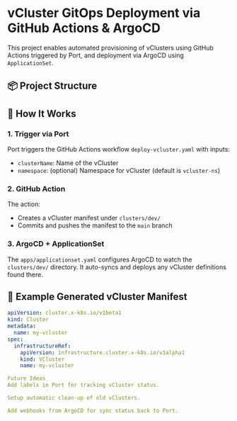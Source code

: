 # vCluster GitOps Deployment via GitHub Actions & ArgoCD

This project enables automated provisioning of vClusters using GitHub Actions triggered by Port, and deployment via ArgoCD using `ApplicationSet`.

## 📦 Project Structure



## 🚀 How It Works

### 1. Trigger via Port

Port triggers the GitHub Actions workflow `deploy-vcluster.yaml` with inputs:
- `clusterName`: Name of the vCluster
- `namespace`: (optional) Namespace for vCluster (default is `vcluster-ns`)

### 2. GitHub Action

The action:
- Creates a vCluster manifest under `clusters/dev/`
- Commits and pushes the manifest to the `main` branch

### 3. ArgoCD + ApplicationSet

The `apps/applicationset.yaml` configures ArgoCD to watch the `clusters/dev/` directory. It auto-syncs and deploys any vCluster definitions found there.

## 📂 Example Generated vCluster Manifest

```yaml
apiVersion: cluster.x-k8s.io/v1beta1
kind: Cluster
metadata:
  name: my-vcluster
spec:
  infrastructureRef:
    apiVersion: infrastructure.cluster.x-k8s.io/v1alpha1
    kind: VCluster
    name: my-vcluster

Future Ideas
Add labels in Port for tracking vCluster status.

Setup automatic clean-up of old vClusters.

Add webhooks from ArgoCD for sync status back to Port.
